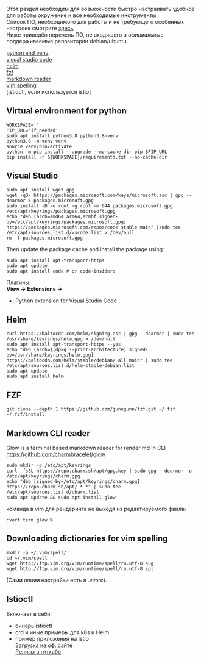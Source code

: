 Этот раздел необходим для возможности быстро настраивать удобное для работы окружение и все необходимые инструменты.<br>
Список ПО, необходимого для работы и не требующего особенных настроек смотрите [здесь](package_list.md)<br>
Ниже приведён перечень ПО, не входящего в официальные поддерживаемые репозитории debian/ubuntu.<br>

[python and venv](#virtual-environment-for-python)<br>
[visual studio code](#visual-studio)<br>
[helm](#helm)<br>
[fzf](#fzf)<br>
[markdown reader](#markdown-cli-reader)<br>
[vim spelling](#downloading-dictionaries-for-vim-spelling)<br>
[istioctl, если используется istio]

## Virtual environment for python
```
WORKSPACE=''
PIP_URL='if_needed'
sudo apt install python3.8 python3.8-venv
python3.8 -m venv venv
source venv/bin/activate
python -m pip install --upgrade --no-cache-dir pip $PIP_URL
pip install -r ${WORKSPACE}/requirements.txt --no-cache-dir
```
## Visual Studio
```
sudo apt install wget gpg
wget -qO- https://packages.microsoft.com/keys/microsoft.asc | gpg --dearmor > packages.microsoft.gpg
sudo install -D -o root -g root -m 644 packages.microsoft.gpg /etc/apt/keyrings/packages.microsoft.gpg
echo "deb [arch=amd64,arm64,armhf signed-by=/etc/apt/keyrings/packages.microsoft.gpg] https://packages.microsoft.com/repos/code stable main" |sudo tee /etc/apt/sources.list.d/vscode.list > /dev/null
rm -f packages.microsoft.gpg
```
Then update the package cache and install the package using:
```
sudo apt install apt-transport-https
sudo apt update
sudo apt install code # or code-insiders
```
Плагины:<br>
**View -> Extensions ->**<vr>
* Python extension for Visual Studio Code<br>

## Helm
```
curl https://baltocdn.com/helm/signing.asc | gpg --dearmor | sudo tee /usr/share/keyrings/helm.gpg > /dev/null
sudo apt install apt-transport-https --yes
echo "deb [arch=$(dpkg --print-architecture) signed-by=/usr/share/keyrings/helm.gpg] https://baltocdn.com/helm/stable/debian/ all main" | sudo tee /etc/apt/sources.list.d/helm-stable-debian.list
sudo apt update
sudo apt install helm
```

## FZF
```
git clone --depth 1 https://github.com/junegunn/fzf.git ~/.fzf
~/.fzf/install
```

## Markdown CLI reader
Glow is a terminal based markdown reader for render md in CLI<br>
https://github.com/charmbracelet/glow<br>
```
sudo mkdir -p /etc/apt/keyrings
curl -fsSL https://repo.charm.sh/apt/gpg.key | sudo gpg --dearmor -o /etc/apt/keyrings/charm.gpg
echo "deb [signed-by=/etc/apt/keyrings/charm.gpg] https://repo.charm.sh/apt/ * *" | sudo tee /etc/apt/sources.list.d/charm.list
sudo apt update && sudo apt install glow
```
команда в vim для рендеринга не выходя из редактируемого файла:
```
:vert term glow %
```

## Downloading dictionaries for vim spelling
```
mkdir -p ~/.vim/spell/
cd ~/.vim/spell
wget http://ftp.vim.org/vim/runtime/spell/ru.utf-8.sug
wget http://ftp.vim.org/vim/runtime/spell/ru.utf-8.spl
```
(Сами опции настройки есть в .vimrc).

## Istioctl
Включает в себя:
* бинарь istioctl
* crd и иные примеры для k8s и Helm
* пример приложения на Istio<br>
[Загрузка на оф. сайте](https://istio.io/latest/docs/setup/additional-setup/download-istio-release/)<br>
[Релизы в гитхабе](https://github.com/istio/istio/releases/)<br>
